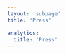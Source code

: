 ```yaml
---
layout: 'subpage'
title: 'Press'

analytics:
  title: 'Press'
---
```


<script setup>
    // import { data as press } from './press.data'
    // import { data as companies } from '@globals/companies.data'
    // import NewsList from '@components/NewsList.vue'
    // import _ from 'lodash'

    import PressPage from './Press.vue'

    // const data = {}
    // _.each(companies, (value, key) => {
    //     data[value.slug] = _.filter(press, o => { return o.company.slug == value.slug })
    // });
    // data.total = press.length;
</script>

<PressPage></PressPage>

<!-- # Press

My work has been featured or mentioned in at least **{{ data.total }} articles** (that I know of).

<h2 class="logo rocket">Rocket News</h2>
<NewsList :data="data.rocket"></NewsList>

<h2 class="logo amazon">Amazon News</h2>
<NewsList :data="data.amazon"></NewsList>

<h2 class="logo phenomblue">Phenomblue News</h2>
<NewsList :data="data.phenomblue"></NewsList> -->